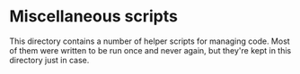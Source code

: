 Miscellaneous scripts
=====================

This directory contains a number of helper scripts for managing code. Most of them were written to
be run once and never again, but they're kept in this directory just in case.
